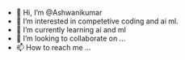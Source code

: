 - 👋 Hi, I’m @Ashwanikumar
- 👀 I’m interested in competetive coding and ai ml.
- 🌱 I’m currently learning ai and ml
- 💞️ I’m looking to collaborate on ...
- 📫 How to reach me ...

<!---
Ashwanikuma/Ashwanikuma is a ✨ special ✨ repository because its `README.md` (this file) appears on your GitHub profile.
You can click the Preview link to take a look at your changes.
--->
